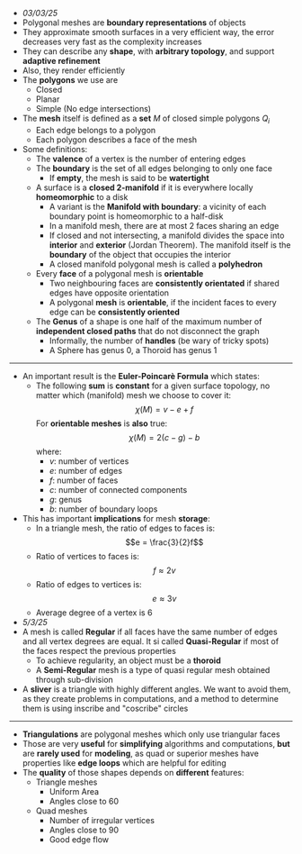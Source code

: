 + *03/03/25*
+ Polygonal meshes are **boundary representations** of objects
+ They approximate smooth surfaces in a very efficient way, the error decreases very fast as the complexity increases
+ They can describe any **shape**, with **arbitrary topology**, and support **adaptive refinement**
+ Also, they render efficiently
+ The **polygons** we use are
	+ Closed
	+ Planar
	+ Simple (No edge intersections)
+ The **mesh** itself is defined as a **set** $M$ of closed simple polygons $Q_i$
	+ Each edge belongs to a polygon
	+ Each polygon describes a face of the mesh
+ Some definitions:
	+ The **valence** of a vertex is the number of entering edges
	+ The **boundary** is the set of all edges belonging to only one face
		+ If **empty**, the mesh is said to be **watertight**
	+ A surface is a **closed 2-manifold** if it is everywhere locally **homeomorphic** to a disk
		+ A variant is the **Manifold with boundary**: a vicinity of each boundary point is homeomorphic to a half-disk
		+ In a manifold mesh, there are at most 2 faces sharing an edge
		+ If closed and not intersecting, a manifold divides the space into **interior** and **exterior** (Jordan Theorem). The manifold itself is the **boundary** of the object that occupies the interior
		+ A closed manifold polygonal mesh is called a **polyhedron**
	+ Every **face** of a polygonal mesh is **orientable**
		+ Two neighbouring faces are **consistently orientated** if shared edges have opposite orientation
		+ A polygonal **mesh** is **orientable**, if the incident faces to every edge can be **consistently oriented**
	+ The **Genus** of a shape is one half of the maximum number of **independent closed paths** that do not disconnect the graph
		+ Informally, the number of **handles** (be wary of tricky spots)
		+ A Sphere has genus 0, a Thoroid has genus 1
---
+ An important result is the **Euler-Poincarè Formula** which states:
	+ The following **sum** is **constant** for a given surface topology, no matter which (manifold) mesh we choose to cover it: $$\chi(M) = v - e + f$$For **orientable meshes** is **also** true: $$\chi(M) = 2(c-g)-b$$where:
		+ $v$: number of vertices
		+ $e$: number of edges
		+ $f$: number of faces
		+ $c$: number of connected components
		+ $g$: genus
		+ $b$: number of boundary loops
+ This has important **implications** for mesh **storage**:
	+ In a triangle mesh, the ratio of edges to faces is: $$e = \frac{3}{2}f$$
	+ Ratio of vertices to faces is: $$f \approx 2v$$
	+ Ratio of edges to vertices is: $$e \approx 3v$$
	+ Average degree of a vertex is 6
+ *5/3/25*
+ A mesh is called **Regular** if all faces have the same number of edges and all vertex degrees are equal. It si called **Quasi-Regular** if most of the faces respect the previous properties
	+ To achieve regularity, an object must be a **thoroid**
	+ A **Semi-Regular** mesh is a type of quasi regular mesh obtained through sub-division
+ A **sliver** is a triangle with highly different angles. We want to avoid them, as they create problems in computations, and a method to determine them is using inscribe and "coscribe" circles
---
+ **Triangulations** are polygonal meshes which only use triangular faces
+ Those are very **useful** for **simplifying** algorithms and computations, **but** are **rarely used** for **modeling**, as quad or superior meshes have properties like **edge loops** which are helpful for editing
+ The **quality** of those shapes depends on **different** features:
	+ Triangle meshes
		+ Uniform Area
		+ Angles close to 60
	+ Quad meshes
		+ Number of irregular vertices
		+ Angles close to 90
		+ Good edge flow